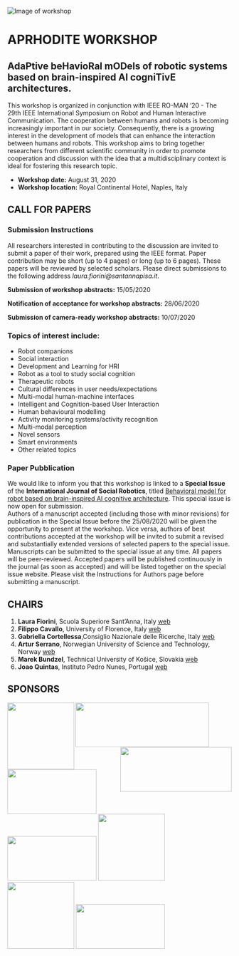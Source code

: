 ![Image of workshop](https://aprhodite.github.io/roman2020/images/ws.png)

# APRHODITE WORKSHOP 
## AdaPtive beHavioRal mODels of robotic systems based on brain-inspired AI cogniTivE architectures.
This workshop is organized in conjunction with IEEE RO-MAN ‘20 - The 29th IEEE International Symposium on Robot and Human Interactive Communication. The cooperation between humans and robots is becoming increasingly important in our society. Consequently, there is a growing interest in the development of models that can enhance the interaction between humans and robots. This workshop aims to bring together researchers from different scientific community in order to promote cooperation and discussion with the idea that a multidisciplinary context is ideal for fostering this research topic.

- **Workshop date:** August 31, 2020
- **Workshop location:** Royal Continental Hotel, Naples, Italy

## CALL FOR PAPERS

### Submission Instructions
All researchers interested in contributing to the discussion are invited to submit a paper of their work, prepared using the IEEE format. Paper contribution may be short (up to 4 pages) or long (up to 6 pages). These papers will be reviewed by selected scholars. Please direct submissions to the following address _laura.fiorini@santannapisa.it_.
 
**Submission of workshop abstracts:** 15/05/2020

**Notification of acceptance for workshop abstracts:** 28/06/2020

**Submission of camera-ready workshop abstracts:** 10/07/2020

### Topics of interest include:
- Robot companions
- Social interaction
- Development and Learning for HRI
- Robot as a tool to study social cognition
- Therapeutic robots
- Cultural differences in user needs/expectations 
- Multi-modal human-machine interfaces
- Intelligent and Cognition-based User Interaction 
- Human behavioural modelling
- Activity monitoring systems/activity recognition 
- Multi-modal perception
- Novel sensors
- Smart environments
- Other related topics

### Paper Pubblication
We would like to inform you that this workshop is linked to a **Special Issue** of the **International Journal of Social Robotics**, titled [Behavioral model for robot based on brain-inspired AI cognitive architecture](https://www.springer.com/journal/12369/updates/17900528).
This special issue is now open for submission.  
Authors of a manuscript accepted (including those with minor revisions) for publication in the Special Issue before the 25/08/2020 will be given the opportunity to present at the workshop.
Vice versa, authors of best contributions accepted at the workshop will be invited to submit a revised and substantially extended versions of selected papers to the special issue.
Manuscripts can be submitted to the special issue at any time. All papers will be peer-reviewed. Accepted papers will be published continuously in the journal (as soon as accepted) and will be listed together on the special issue website. Please visit the Instructions for Authors page before submitting a manuscript. 

## CHAIRS

1. **Laura Fiorini**, Scuola Superiore Sant’Anna, Italy [web](https://www.santannapisa.it/en/laura-fiorini)
2. **Filippo Cavallo**, University of Florence, Italy [web](https://www.researchgate.net/profile/Filippo_Cavallo)
3. **Gabriella Cortellessa**,Consiglio Nazionale delle Ricerche, Italy [web](https://www.istc.cnr.it/en/people/gabriella-cortellessa)
4. **Artur Serrano**, Norwegian University of Science and Technology, Norway [web](https://www.ntnu.edu/employees/artur.serrano)
5. **Marek Bundzel**, Technical University of Košice, Slovakia [web](http://www.ai-cit.sk/People/MarekBundzel)
6. **Joao Quintas**, Instituto Pedro Nunes, Portugal [web](https://www.researchgate.net/profile/Joao_Quintas)

## SPONSORS

 <img align="left" src="https://aprhodite.github.io/roman2020/images/romanLogo.jpg" width="150" height="150">
 <img align="center" src="https://aprhodite.github.io/roman2020/images/SIRob.png" width="300" height="100">
 <img align="right" src="https://aprhodite.github.io/roman2020/images/lifebots.jpeg" width="250" height="100">
 <img src="https://aprhodite.github.io/roman2020/images/logo.png" width="200" height="100">
 <img src="https://aprhodite.github.io/roman2020/images/unifi.png" width="200" height="100">
 <img src="https://aprhodite.github.io/roman2020/images/CNR.png" width="150" height="150">
 <img src="https://aprhodite.github.io/roman2020/images/kos.jpg" width="150" height="150">
 <img src="https://aprhodite.github.io/roman2020/images/ipn.png" width="200" height="100">

 <!--[ROMAN](https://aprhodite.github.io/roman2020/images/romanLogo.jpg)
 ![SI-ROBOTICS](https://aprhodite.github.io/roman2020/images/SIRob.png)
 ![SSSA](https://aprhodite.github.io/roman2020/images/logo.png)
 ![LIFEBOTS](https://aprhodite.github.io/roman2020/images/lifebots.jpeg)
 ![NTNU](https://aprhodite.github.io/roman2020/images/ntnu_1.png)
 ![UNIFI](https://aprhodite.github.io/roman2020/images/unifi.png)
 ![CNR](https://aprhodite.github.io/roman2020/images/CNR.png)
 ![KOS](https://aprhodite.github.io/roman2020/images/kos.jpg)
 ![IPN](https://aprhodite.github.io/roman2020/images/ipn.png)-->

